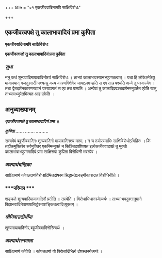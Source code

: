 +++
title = "०१ एकजीववादिनामपि साक्षिविरोधः"

+++


## एकजीवत्वपक्षे तु कालाभावादियं प्रमा कुपिता

**एकजीववादिनामपि साक्षिविरोधः**

**एकजीवत्वपक्षे तु कालाभावादियं प्रमा कुपिता**

### ***सुधा***

ननु कथं शून्यवादिमायावादिनोरयं साक्षिविरोधः । ताभ्यां कालाभावस्यानभ्युपगतत्वात् । यथा हि लोकेऽनेकेषु मायामयान् गजतुरगादीन्पश्यत्सु यस्य कारणविशेषेण मायाऽपगच्छति स एव तान्न पश्यति अन्ये तु पश्यन्त्येव । तथा द्वैतदर्शनकारणमज्ञानं यस्यापगतं स एव तन्न पश्यति । अन्येषां तु कालादिप्रपञ्चदर्शनमनुवर्तत एवेति खलु ताभ्यामभ्युपेतमित्यत आह एकेति ।

## **अनुव्याख्यानम्**

***एकजीवत्वपक्षे तु कालाभावादियं प्रमा ॥***

***कुपिता ...... ....... .........***

सत्यमेवं बहुजीववादिनः शून्यवादिनो मायावादिनश्च मतम् । न च तयोरस्माभिः साक्षिविरोधोऽभिहितः । किं तर्ह्येकमुक्तिरेव सर्वमुक्तिर् एकस्मिन्मुक्ते न किञ्चिदवशिष्यत इत्येकजीववादपक्षे तु मुक्तौ कालाभावाभ्युपगमादियं प्रमा साक्षिरूपा कुपिता विरोधिनी भवत्येव ।

### ***वाक्यार्थचन्द्रिका***

साक्षिप्रमाणे कोपलक्षणविरोधादिभिन्नदोषस्य सिद्धान्तेऽनङ्गीकारादाह विरोधिनीति ।

### ***परिमल ***

शङ्कते शून्यवादिमायावादिनौ प्रतीति ॥ तस्येति । विरोधाभिधानस्येत्यर्थः । ताभ्यां भवदुक्तानुमाने विज्ञानवादिनेवाश्रयासिद्धेरनाशङ्कितत्वादित्युक्तम् ।

### ***श्रीनिवासतीर्थीया***

शून्यमायावादिनोर् बहुजीववादिनोरित्यर्थः ।

### ***वाक्यार्थरत्नमाला***

साक्षिप्रमाणे कोपेति । कोपलक्षणो यो विरोधादिभिन्नो दोषस्तस्येत्यर्थः ।


